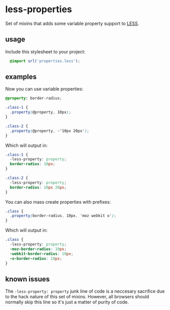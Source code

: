less-properties
===============
Set of mixins that adds some variable property support to [LESS](https://github.com/cloudhead/less.js).

usage
-----

Include this stylesheet to your project:
```scss
  @import url('properties.less');
```

examples
--------

Now you can use variable properties:
```scss
@property: border-radius;

.class-1 {
  .property(@property, 10px);
}

.class-2 {
  .property(@property, ~'10px 20px');
}
```
Which will output in:
```css
.class-1 {
  -less-property: property;
  border-radius: 10px;
}

.class-2 {
  -less-property: property;
  border-radius: 10px 20px;
}
```
You can also mass create properties with prefixes:
```scss
.class {
  .property(border-radius, 10px, 'moz webkit o');
}
```
Which will output in:
```css
.class {
  -less-property: property;
  -moz-border-radius: 10px;
  -webkit-border-radius: 10px;
  -o-border-radius: 10px;
}
```

known issues
------------
The `-less-property: property` junk line of code is a neccesary sacrifice due to the hack nature of this set of mixins. However, all browsers should normally skip this line so it's just a matter of purity of code.